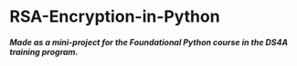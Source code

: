 # RSA-Encryption-in-Python
##### Made as a mini-project for the Foundational Python course in the DS4A training program.
